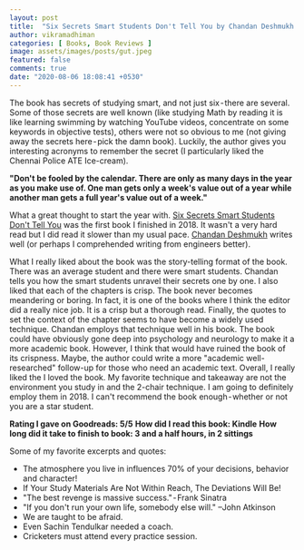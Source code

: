 ```yaml
---
layout: post
title:  "Six Secrets Smart Students Don't Tell You by Chandan Deshmukh | Book Review"
author: vikramadhiman
categories: [ Books, Book Reviews ]
image: assets/images/posts/gut.jpeg
featured: false
comments: true
date: "2020-08-06 18:08:41 +0530"
---
```

The book has secrets of studying smart, and not just six - there are several. Some of those secrets are well known (like studying Math by reading it is like learning swimming by watching YouTube videos, concentrate on some keywords in objective tests), others were not so obvious to me (not giving away the secrets here - pick the damn book). Luckily, the author gives you interesting acronyms to remember the secret (I particularly liked the Chennai Police ATE Ice-cream).

<strong>"Don't be fooled by the calendar. There are only as many days in the year as you make use of. One man gets only a week's value out of a year while another man gets a full year's value out of a week."</strong>

What a great thought to start the year with. <a href="https://www.goodreads.com/book/show/23392405-six-secrets-smart-students-don-t-tell-you" target="_blank">Six Secrets Smart Students Don't Tell You</a> was the first book I finished in 2018. It wasn't a very hard read but I did read it slower than my usual pace. <a href="https://www.redinkliteraryagency.com/author-view.php?id=29" target="_blank">Chandan Deshmukh</a> writes well (or perhaps I comprehended writing from engineers better).

What I really liked about the book was the story-telling format of the book. There was an average student and there were smart students. Chandan tells you how the smart students unravel their secrets one by one. I also liked that each of the chapters is crisp. The book never becomes meandering or boring. In fact, it is one of the books where I think the editor did a really nice job. It is a crisp but a thorough read. Finally, the quotes to set the context of the chapter seems to have become a widely used technique. Chandan employs that technique well in his book.
The book could have obviously gone deep into psychology and neurology to make it a more academic book. However, I think that would have ruined the book of its crispness. Maybe, the author could write a more "academic well-researched" follow-up for those who need an academic text.
Overall, I really liked the I loved the book. My favorite technique and takeaway are not the environment you study in and the 2-chair technique. I am going to definitely employ them in 2018. I can't recommend the book enough - whether or not you are a star student.

<strong>Rating I gave on Goodreads: 5/5</strong>
<strong>How did I read this book: Kindle</strong>
<strong>How long did it take to finish to book: 3 and a half hours, in 2 sittings</strong>
	
Some of my favorite excerpts and quotes:
<ul>
	<li>The atmosphere you live in influences 70% of your decisions, behavior and character!
</li>
	<li>If Your Study Materials Are Not Within Reach, The Deviations Will Be!
</li>
	<li>"The best revenge is massive success." - Frank Sinatra</li>
	<li>"If you don't run your own life, somebody else will." –John Atkinson
</li>
	<li>We are taught to be afraid.
</li>
	<li>Even Sachin Tendulkar needed a coach.
</li>
<li>Cricketers must attend every practice session.</li>
</ul>

